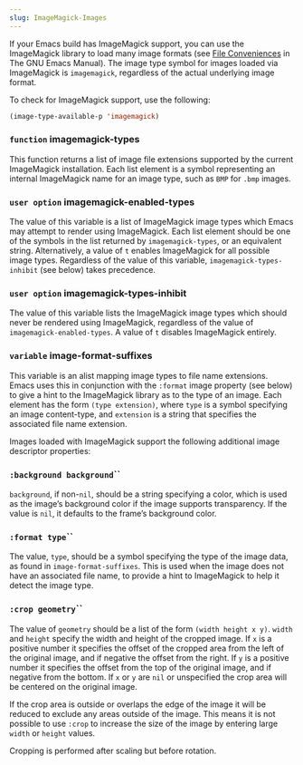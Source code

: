 ```yaml
---
slug: ImageMagick-Images
---
```


If your Emacs build has ImageMagick support, you can use the ImageMagick library to load many image formats (see [File Conveniences](https://www.gnu.org/software/emacs/manual/html_mono/emacs.html#File-Conveniences) in The GNU Emacs Manual). The image type symbol for images loaded via ImageMagick is `imagemagick`, regardless of the actual underlying image format.

To check for ImageMagick support, use the following:

```lisp
(image-type-available-p 'imagemagick)
```

### <span className="tag function">`function`</span> **imagemagick-types**

This function returns a list of image file extensions supported by the current ImageMagick installation. Each list element is a symbol representing an internal ImageMagick name for an image type, such as `BMP` for `.bmp` images.

### <span className="tag useroption">`user option`</span> **imagemagick-enabled-types**

The value of this variable is a list of ImageMagick image types which Emacs may attempt to render using ImageMagick. Each list element should be one of the symbols in the list returned by `imagemagick-types`, or an equivalent string. Alternatively, a value of `t` enables ImageMagick for all possible image types. Regardless of the value of this variable, `imagemagick-types-inhibit` (see below) takes precedence.

### <span className="tag useroption">`user option`</span> **imagemagick-types-inhibit**

The value of this variable lists the ImageMagick image types which should never be rendered using ImageMagick, regardless of the value of `imagemagick-enabled-types`. A value of `t` disables ImageMagick entirely.

### <span className="tag variable">`variable`</span> **image-format-suffixes**

This variable is an alist mapping image types to file name extensions. Emacs uses this in conjunction with the `:format` image property (see below) to give a hint to the ImageMagick library as to the type of an image. Each element has the form `(type extension)`, where `type` is a symbol specifying an image content-type, and `extension` is a string that specifies the associated file name extension.

Images loaded with ImageMagick support the following additional image descriptor properties:

### <span className="tag :backgroundbackground">`:background background`</span>``

`background`, if non-`nil`, should be a string specifying a color, which is used as the image’s background color if the image supports transparency. If the value is `nil`, it defaults to the frame’s background color.

### <span className="tag :formattype">`:format type`</span>``

The value, `type`, should be a symbol specifying the type of the image data, as found in `image-format-suffixes`. This is used when the image does not have an associated file name, to provide a hint to ImageMagick to help it detect the image type.

### <span className="tag :cropgeometry">`:crop geometry`</span>``

The value of `geometry` should be a list of the form `(width height x y)`. `width` and `height` specify the width and height of the cropped image. If `x` is a positive number it specifies the offset of the cropped area from the left of the original image, and if negative the offset from the right. If `y` is a positive number it specifies the offset from the top of the original image, and if negative from the bottom. If `x` or `y` are `nil` or unspecified the crop area will be centered on the original image.

If the crop area is outside or overlaps the edge of the image it will be reduced to exclude any areas outside of the image. This means it is not possible to use `:crop` to increase the size of the image by entering large `width` or `height` values.

Cropping is performed after scaling but before rotation.
